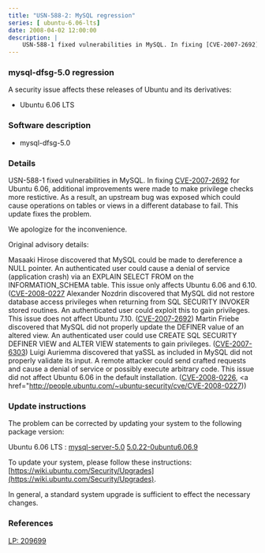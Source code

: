 ```yaml
---
title: "USN-588-2: MySQL regression"
series: [ ubuntu-6.06-lts]
date: 2008-04-02 12:00:00
description: |
    USN-588-1 fixed vulnerabilities in MySQL. In fixing [CVE-2007-2692](http://people.ubuntu.com/~ubuntu-security/cve/CVE-2007-2692) for Ubuntu 6.06, additional improvements were made to make privilege checks more restictive. As a result, an upstream bug was exposed which could cause operations on tables or views in a different database to fail. This update fixes the problem.
--- 
```

 
### mysql-dfsg-5.0 regression

A security issue affects these releases of Ubuntu and its derivatives:

* Ubuntu 6.06 LTS

### Software description

* mysql-dfsg-5.0 

### Details

USN-588-1 fixed vulnerabilities in MySQL. In fixing [CVE-2007-2692](http://people.ubuntu.com/~ubuntu-security/cve/CVE-2007-2692) for Ubuntu 6.06, additional improvements were made to make privilege checks more restictive. As a result, an upstream bug was exposed which could cause operations on tables or views in a different database to fail. This update fixes the problem.

We apologize for the inconvenience.

Original advisory details:

 Masaaki Hirose discovered that MySQL could be made to dereference a NULL pointer. An authenticated user could cause a denial of service (application crash) via an EXPLAIN SELECT FROM on the INFORMATION_SCHEMA table. This issue only affects Ubuntu 6.06 and 6.10. ([CVE-2008-0227](http://people.ubuntu.com/~ubuntu-security/cve/CVE-2006-7232">CVE-2006-7232</a>) Alexander Nozdrin discovered that MySQL did not restore database access privileges when returning from SQL SECURITY INVOKER stored routines. An authenticated user could exploit this to gain privileges. This issue does not affect Ubuntu 7.10. (<a href="http://people.ubuntu.com/~ubuntu-security/cve/CVE-2007-2692">CVE-2007-2692</a>) Martin Friebe discovered that MySQL did not properly update the DEFINER value of an altered view. An authenticated user could use CREATE SQL SECURITY DEFINER VIEW and ALTER VIEW statements to gain privileges. (<a href="http://people.ubuntu.com/~ubuntu-security/cve/CVE-2007-6303">CVE-2007-6303</a>) Luigi Auriemma discovered that yaSSL as included in MySQL did not properly validate its input. A remote attacker could send crafted requests and cause a denial of service or possibly execute arbitrary code. This issue did not affect Ubuntu 6.06 in the default installation. (<a href="http://people.ubuntu.com/~ubuntu-security/cve/CVE-2008-0226">CVE-2008-0226</a>, <a href="http://people.ubuntu.com/~ubuntu-security/cve/CVE-2008-0227)) 

### Update instructions

The problem can be corrected by updating your system to the following package version:

Ubuntu 6.06 LTS
 : [mysql-server-5.0](https://launchpad.net/ubuntu/+source/mysql-dfsg-5.0) <span> [5.0.22-0ubuntu6.06.9](https://launchpad.net/ubuntu/+source/mysql-dfsg-5.0/5.0.22-0ubuntu6.06.9) </span> 

To update your system, please follow these instructions: [https://wiki.ubuntu.com/Security/Upgrades](https://wiki.ubuntu.com/Security/Upgrades).

In general, a standard system upgrade is sufficient to effect the necessary changes. 

### References

 [LP: 209699](https://launchpad.net/bugs/209699)
 
